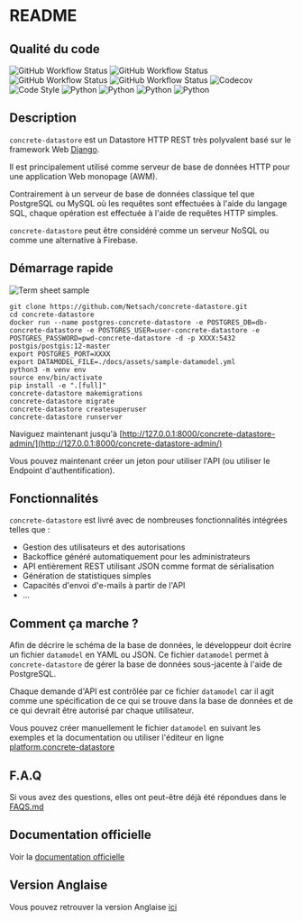 # README
## Qualité du code

![GitHub Workflow Status](https://img.shields.io/github/workflow/status/Netsach/concrete-datastore/Check%20Bandit?label=security)
![GitHub Workflow Status](https://img.shields.io/github/workflow/status/Netsach/concrete-datastore/Check%20Black?label=black)
![GitHub Workflow Status](https://img.shields.io/github/workflow/status/Netsach/concrete-datastore/Lint?label=lint)
![GitHub Workflow Status](https://img.shields.io/github/workflow/status/Netsach/concrete-datastore/Tests?label=tests)
![Codecov](https://img.shields.io/codecov/c/github/Netsach/concrete-datastore?logo=codecov)
![Code Style](https://img.shields.io/badge/code%20style-black-000000.svg)
![Python](https://img.shields.io/badge/python-3.6-3473A7?logo=python&logoColor=FED646)
![Python](https://img.shields.io/badge/python-3.7-3473A7?logo=python&logoColor=FED646)
![Python](https://img.shields.io/badge/python-3.8-3473A7?logo=python&logoColor=FED646)
![Python](https://img.shields.io/badge/python-3.9-3473A7?logo=python&logoColor=FED646)


## Description

`concrete-datastore` est un Datastore HTTP REST très polyvalent basé sur le framework Web [Django](https://djangoproject.com/).

Il est principalement utilisé comme serveur de base de données HTTP pour une application Web monopage (AWM).

Contrairement à un serveur de base de données classique tel que PostgreSQL ou MySQL où les requêtes sont effectuées à l'aide du langage SQL, chaque opération est effectuée à l'aide de requêtes HTTP simples.

`concrete-datastore` peut être considéré comme un serveur NoSQL ou comme une alternative à Firebase.

## Démarrage rapide

![Term sheet sample](https://concrete-datastore.netsach.org/en/latest/assets/mini-term-sample.svg)

```shell
git clone https://github.com/Netsach/concrete-datastore.git
cd concrete-datastore
docker run --name postgres-concrete-datastore -e POSTGRES_DB=db-concrete-datastore -e POSTGRES_USER=user-concrete-datastore -e POSTGRES_PASSWORD=pwd-concrete-datastore -d -p XXXX:5432 postgis/postgis:12-master
export POSTGRES_PORT=XXXX
export DATAMODEL_FILE=./docs/assets/sample-datamodel.yml
python3 -m venv env
source env/bin/activate
pip install -e ".[full]"
concrete-datastore makemigrations
concrete-datastore migrate
concrete-datastore createsuperuser
concrete-datastore runserver
```

Naviguez maintenant jusqu'à [http://127.0.0.1:8000/concrete-datastore-admin/](http://127.0.0.1:8000/concrete-datastore-admin/)

Vous pouvez maintenant créer un jeton pour utiliser l'API (ou utiliser le Endpoint d'authentification).

## Fonctionnalités

`concrete-datastore` est livré avec de nombreuses fonctionnalités intégrées telles que :

- Gestion des utilisateurs et des autorisations
- Backoffice généré automatiquement pour les administrateurs
- API entièrement REST utilisant JSON comme format de sérialisation
- Génération de statistiques simples
- Capacités d'envoi d'e-mails à partir de l'API
- ...

## Comment ça marche ?

Afin de décrire le schéma de la base de données, le développeur doit écrire un fichier `datamodel` en YAML ou JSON. Ce fichier `datamodel` permet à `concrete-datastore` de gérer la base de données sous-jacente à l'aide de PostgreSQL.

Chaque demande d'API est contrôlée par ce fichier `datamodel` car il agit comme une spécification de ce qui se trouve dans la base de données et de ce qui devrait être autorisé par chaque utilisateur.


Vous pouvez créer manuellement le fichier `datamodel` en suivant les exemples et la documentation ou utiliser l'éditeur en ligne [platform.concrete-datastore](https://platform.concrete-datastore.app/)

## F.A.Q

Si vous avez des questions, elles ont peut-être déjà été répondues dans le [FAQS.md](FAQS.md)

## Documentation officielle

Voir la [documentation officielle](http://concrete-datastore.netsach.org/)

## Version Anglaise

Vous pouvez retrouver la version Anglaise [ici](README-en.md)